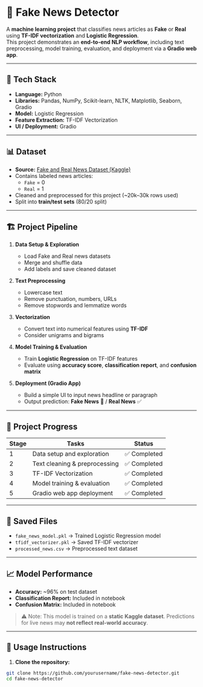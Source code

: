 # 📰 Fake News Detector

A **machine learning project** that classifies news articles as **Fake** or **Real** using **TF-IDF vectorization** and **Logistic Regression**.  
This project demonstrates an **end-to-end NLP workflow**, including text preprocessing, model training, evaluation, and deployment via a **Gradio web app**.

---

## 🧠 Tech Stack

- **Language:** Python  
- **Libraries:** Pandas, NumPy, Scikit-learn, NLTK, Matplotlib, Seaborn, Gradio  
- **Model:** Logistic Regression  
- **Feature Extraction:** TF-IDF Vectorization  
- **UI / Deployment:** Gradio

---

## 📊 Dataset

- **Source:** [Fake and Real News Dataset (Kaggle)](https://www.kaggle.com/datasets/clmentbisaillon/fake-and-real-news-dataset)  
- Contains labeled news articles:  
  - `Fake` = 0  
  - `Real` = 1  
- Cleaned and preprocessed for this project (~20k–30k rows used)  
- Split into **train/test sets** (80/20 split)

---

## 🏗️ Project Pipeline

1. **Data Setup & Exploration**  
   - Load Fake and Real news datasets  
   - Merge and shuffle data  
   - Add labels and save cleaned dataset  

2. **Text Preprocessing**  
   - Lowercase text  
   - Remove punctuation, numbers, URLs  
   - Remove stopwords and lemmatize words  

3. **Vectorization**  
   - Convert text into numerical features using **TF-IDF**  
   - Consider unigrams and bigrams  

4. **Model Training & Evaluation**  
   - Train **Logistic Regression** on TF-IDF features  
   - Evaluate using **accuracy score**, **classification report**, and **confusion matrix**  

5. **Deployment (Gradio App)**  
   - Build a simple UI to input news headline or paragraph  
   - Output prediction: **Fake News** 🚨 / **Real News** ✅  

---

## 📅 Project Progress

| Stage | Tasks | Status |
|-------|-------|--------|
| 1 | Data setup and exploration | ✅ Completed |
| 2 | Text cleaning & preprocessing | ✅ Completed |
| 3 | TF-IDF Vectorization | ✅ Completed |
| 4 | Model training & evaluation | ✅ Completed |
| 5 | Gradio web app deployment | ✅ Completed |

---

## 💾 Saved Files

- `fake_news_model.pkl` → Trained Logistic Regression model  
- `tfidf_vectorizer.pkl` → Saved TF-IDF vectorizer  
- `processed_news.csv` → Preprocessed text dataset  

---

## 📈 Model Performance

- **Accuracy:** ~96% on test dataset  
- **Classification Report:** Included in notebook  
- **Confusion Matrix:** Included in notebook  

> ⚠️ Note: This model is trained on a **static Kaggle dataset**. Predictions for live news may **not reflect real-world accuracy**.

---

## 🚀 Usage Instructions

1. **Clone the repository:**  
```bash
git clone https://github.com/yourusername/fake-news-detector.git
cd fake-news-detector
